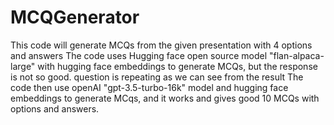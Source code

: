 # MCQGenerator
This code will generate MCQs from the given presentation with 4 options and answers
The code uses Hugging face open source model "flan-alpaca-large" with hugging face embeddings to generate MCQs, but the response is not so good. question is repeating as we can see from the result
The code then use openAI "gpt-3.5-turbo-16k" model and hugging face embeddings to generate MCqs, and it works and gives good 10 MCQs with options and answers.
